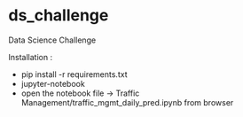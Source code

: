# ds_challenge
Data Science Challenge

Installation :
* pip install -r requirements.txt
* jupyter-notebook
* open the notebook file -> Traffic Management/traffic_mgmt_daily_pred.ipynb from browser
